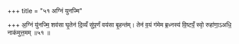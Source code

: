 +++
title = "५१ अग्निं युनज्मि"

+++
अ॒ग्निं यु॑नज्मि॒ शव॑सा घृ॒तेन॑ दि॒व्यँ सु॑प॒र्णं वय॑सा बृ॒हन्त॑म्। तेन॑ व॒यं ग॑मेम ब्र॒ध्नस्य॑ वि॒ष्टपँ॒ स्वो᳕ रुहा॑णा॒ऽअधि॒ नाक॑मुत्त॒मम् ॥५१ ॥